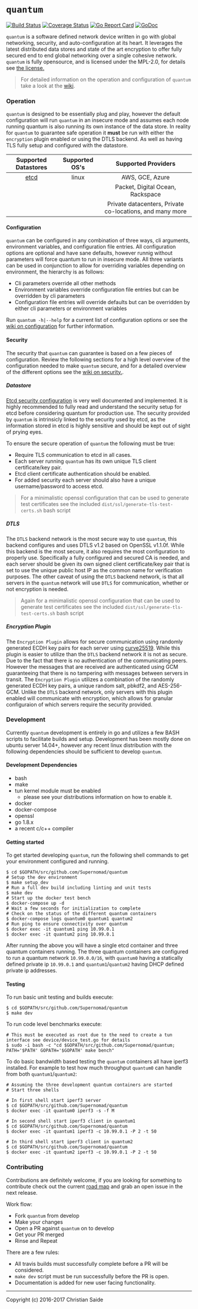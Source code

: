 # `quantum`
[![Build Status](https://travis-ci.org/Supernomad/quantum.svg?branch=develop)](https://travis-ci.org/Supernomad/quantum) [![Coverage Status](https://coveralls.io/repos/github/Supernomad/quantum/badge.svg?branch=develop)](https://coveralls.io/github/Supernomad/quantum?branch=develop) [![Go Report Card](https://goreportcard.com/badge/github.com/Supernomad/quantum)](https://goreportcard.com/report/github.com/Supernomad/quantum) [![GoDoc](https://godoc.org/github.com/Supernomad/quantum?status.png)](https://godoc.org/github.com/Supernomad/quantum)

`quantum` is a software defined network device written in go with global networking, security, and auto-configuration at its heart. It leverages the latest distributed data stores and state of the art encryption to offer fully secured end to end global networking over a single cohesive network. `quantum` is fully opensource, and is licensed under the MPL-2.0, for details see [the license.](https://github.com/Supernomad/quantum/blob/master/LICENSE)

> For detailed information on the operation and configuration of `quantum` take a look at the [wiki](https://github.com/Supernomad/quantum/wiki).

### Operation
`quantum` is designed to be essentially plug and play, however the default configuration will run `quantum` in an insecure mode and assumes each node running quantum is also running its own instance of the data store. In reality for `quantum` to guarantee safe operation it **must** be run with either the `encryption` plugin enabled or using the DTLS backend. As well as having TLS fully setup and configured with the datastore.

| Supported Datastores | Supported OS's | Supported Providers |
|:----------------------------:|:--------------:|:-------------------:|
|[etcd](https://github.com/coreos/etcd)  | linux | AWS, GCE, Azure |
| | | Packet, Digital Ocean, Rackspace |
| | | Private datacenters, Private co-locations, and many more |

#### Configuration
`quantum` can be configured in any combination of three ways, cli arguments, environment variables, and configuration file entries. All configuration options are optional and have sane defaults, however runnig without parameters will force quantum to run in insecure mode. All three variants can be used in conjunction to allow for overriding variables depending on environment, the hierarchy is as follows:

- Cli parameters override all other methods
- Environment variables override configuration file entries but can be overridden by cli parameters
- Configuration file entries will override defaults but can be overridden by either cli parameters or environment variables

Run `quantum -h|--help` for a current list of configuration options or see the [wiki on configuration](https://github.com/Supernomad/quantum/wiki/Configuration) for further information.

#### Security
The security that `quantum` can guarantee is based on a few pieces of configuration. Review the following sections for a high level overview of the configuration needed to make `quantum` secure, and for a detailed overview of the different options see the [wiki on security.](https://github.com/Supernomad/quantum/wiki/Security).

##### Datastore
[Etcd security configuration](https://coreos.com/etcd/docs/latest/security.html) is very well documented and implemented. It is highly recommended to fully read and understand the security setup for etcd before considering quantum for production use. The security provided by `quantum` is intrinsicly linked to the security used by etcd, as the information stored in etcd is highly sensitive and should be kept out of sight of prying eyes.

To ensure the secure operation of `quantum` the following must be true:
- Require TLS communication to etcd in all cases.
- Each server running `quantum` has its own unique TLS client certificate/key pair.
- Etcd client certificate authentication should be enabled.
- For added security each server should also have a unique username/password to access etcd.

> For a minimalistic openssl configuration that can be used to generate test certificates see the included `dist/ssl/generate-tls-test-certs.sh` bash script

##### DTLS
The `DTLS` backend network is the most secure way to use `quantum`, this backend configures and uses DTLS v1.2 based on OpenSSL v1.1.0f. While this backend is the most secure, it also requires the most configuration to properly use. Specifically a fully configured and secured CA is needed, and each server should be given its own signed client certificate/key pair that is set to use the unique public host IP as the common name for verification purposes. The other caveat of using the `DTLS` backend network, is that all servers in the `quantum` network will use `DTLS` for communication, whether or not encryption is needed.

> Again for a minimalistic openssl configuration that can be used to generate test certificates see the included `dist/ssl/generate-tls-test-certs.sh` bash script

##### Encryption Plugin
The `Encryption Plugin` allows for secure communication using randomly generated ECDH key pairs for each server using [curve25519](https://cr.yp.to/ecdh.html). While this plugin is easier to utilize than the `DTLS` backend network it is not as secure. Due to the fact that there is no authentication of the communicating peers. However the messages that are received are authenticated using GCM guaranteeing that there is no tampering with messages between servers in transit. The `Encryption Plugin` utilizes a combination of the randomly generated ECDH key pairs, a unique random salt, pbkdf2, and AES-256-GCM. Unlike the `DTLS` backend network, only servers with this plugin enabled will communicate with encryption, which allows for granular configuraion of which servers require the security provided.

### Development
Currently `quantum` development is entirely in go and utilizes a few BASH scripts to facilitate builds and setup. Development has been mostly done on ubuntu server 14.04+, however any recent linux distribution with the following dependencies should be sufficient to develop `quantum`.

#### Development Dependencies
- bash
- make
- tun kernel module must be enabled
  - please see your distributions information on how to enable it.
- docker
- docker-compose
- openssl
- go 1.8.x
- a recent c/c++ compiler

#### Getting started
To get started developing `quantum`, run the following shell commands to get your environment configured and running.

``` shell
$ cd $GOPATH/src/github.com/Supernomad/quantum
# Setup the dev environment
$ make setup_dev
# Run a full dev build including linting and unit tests
$ make dev
# Start up the docker test bench
$ docker-compose up -d
# Wait a few seconds for initialization to complete
# Check on the status of the different quantum containers
$ docker-compose logs quantum0 quantum1 quantum2
# Run ping to ensure connectivity over quantum
$ docker exec -it quantum1 ping 10.99.0.1
$ docker exec -it quantum2 ping 10.99.0.1
```
After running the above you will have a single etcd container and three quantum containers running. The three quantum containers are configured to run a quantum network `10.99.0.0/16`, with `quantum0` having a statically defined private ip `10.99.0.1` and `quantum1`/`quantum2` having DHCP defined private ip addresses.

#### Testing
To run basic unit testing and builds execute:

``` shell
$ cd $GOPATH/src/github.com/Supernomad/quantum
$ make dev
```

To run code level benchmarks execute:

``` shell
# This must be executed as root due to the need to create a tun interface see device/device_test.go for details
$ sudo -i bash -c "cd $GOPATH/src/github.com/Supernomad/quantum; PATH='$PATH' GOPATH='$GOPATH' make bench"
```

To do basic bandwidth based testing the `quantum` containers all have iperf3 installed. For example to test how much throughput `quantum0` can handle from both `quantum1`/`quantum2`:

``` shell
# Assuming the three development quantum containers are started
# Start three shells

# In first shell start iperf3 server
$ cd $GOPATH/src/github.com/Supernomad/quantum
$ docker exec -it quantum0 iperf3 -s -f M

# In second shell start iperf3 client in quantum1
$ cd $GOPATH/src/github.com/Supernomad/quantum
$ docker exec -it quantum1 iperf3 -c 10.99.0.1 -P 2 -t 50

# In third shell start iperf3 client in quantum2
$ cd $GOPATH/src/github.com/Supernomad/quantum
$ docker exec -it quantum2 iperf3 -c 10.99.0.1 -P 2 -t 50
```

### Contributing
Contributions are definitely welcome, if you are looking for something to contribute check out the current [road map](https://github.com/Supernomad/quantum/milestones) and grab an open issue in the next release.

Work flow:

- Fork `quantum` from develop
- Make your changes
- Open a PR against `quantum` on to develop
- Get your PR merged
- Rinse and Repeat

There are a few rules:

- All travis builds must successfully complete before a PR will be considered.
- `make dev` script must be run successfully before the PR is open.
- Documentation is added for new user facing functionality.

---
Copyright (c) 2016-2017 Christian Saide <Supernomad>
